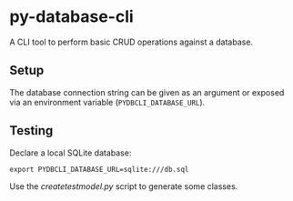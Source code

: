 # py-database-cli
A CLI tool to perform basic CRUD operations against a database. 

## Setup

The database connection string can be given as an argument or exposed via
an environment variable (`PYDBCLI_DATABASE_URL`).

## Testing

Declare a local SQLite database:

```
export PYDBCLI_DATABASE_URL=sqlite:///db.sql
```

Use the *createtestmodel.py* script to generate some classes.
